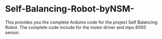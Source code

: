 # Self-Balancing-Robot-byNSM-
This provides you the complete Arduino code for the project Self Balancing Robot. The complete code include for the motor driver and mpu 6050 sensor. 

